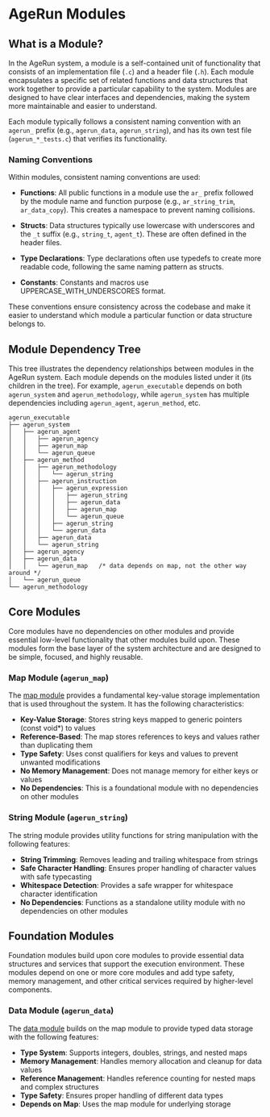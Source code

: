# AgeRun Modules

## What is a Module?

In the AgeRun system, a module is a self-contained unit of functionality that consists of an implementation file (`.c`) and a header file (`.h`). Each module encapsulates a specific set of related functions and data structures that work together to provide a particular capability to the system. Modules are designed to have clear interfaces and dependencies, making the system more maintainable and easier to understand.

Each module typically follows a consistent naming convention with an `agerun_` prefix (e.g., `agerun_data`, `agerun_string`), and has its own test file (`agerun_*_tests.c`) that verifies its functionality.

### Naming Conventions

Within modules, consistent naming conventions are used:

- **Functions**: All public functions in a module use the `ar_` prefix followed by the module name and function purpose (e.g., `ar_string_trim`, `ar_data_copy`). This creates a namespace to prevent naming collisions.

- **Structs**: Data structures typically use lowercase with underscores and the `_t` suffix (e.g., `string_t`, `agent_t`). These are often defined in the header files.

- **Type Declarations**: Type declarations often use typedefs to create more readable code, following the same naming pattern as structs.

- **Constants**: Constants and macros use UPPERCASE_WITH_UNDERSCORES format.

These conventions ensure consistency across the codebase and make it easier to understand which module a particular function or data structure belongs to.

## Module Dependency Tree

This tree illustrates the dependency relationships between modules in the AgeRun system. Each module depends on the modules listed under it (its children in the tree). For example, `agerun_executable` depends on both `agerun_system` and `agerun_methodology`, while `agerun_system` has multiple dependencies including `agerun_agent`, `agerun_method`, etc.

```
agerun_executable
├── agerun_system
│   ├── agerun_agent
│   │   ├── agerun_agency
│   │   ├── agerun_map
│   │   └── agerun_queue
│   ├── agerun_method
│   │   ├── agerun_methodology
│   │   │   └── agerun_string
│   │   ├── agerun_instruction
│   │   │   ├── agerun_expression
│   │   │   │   ├── agerun_string
│   │   │   │   ├── agerun_data
│   │   │   │   ├── agerun_map
│   │   │   │   └── agerun_queue
│   │   │   ├── agerun_string
│   │   │   └── agerun_data
│   │   ├── agerun_data
│   │   └── agerun_string
│   ├── agerun_agency
│   ├── agerun_data
│   │   └── agerun_map   /* data depends on map, not the other way around */
│   └── agerun_queue
└── agerun_methodology
```

## Core Modules

Core modules have no dependencies on other modules and provide essential low-level functionality that other modules build upon. These modules form the base layer of the system architecture and are designed to be simple, focused, and highly reusable.

### Map Module (`agerun_map`)

The [map module](agerun_map.md) provides a fundamental key-value storage implementation that is used throughout the system. It has the following characteristics:

- **Key-Value Storage**: Stores string keys mapped to generic pointers (const void*) to values
- **Reference-Based**: The map stores references to keys and values rather than duplicating them
- **Type Safety**: Uses const qualifiers for keys and values to prevent unwanted modifications
- **No Memory Management**: Does not manage memory for either keys or values
- **No Dependencies**: This is a foundational module with no dependencies on other modules

### String Module (`agerun_string`)

The string module provides utility functions for string manipulation with the following features:

- **String Trimming**: Removes leading and trailing whitespace from strings
- **Safe Character Handling**: Ensures proper handling of character values with safe typecasting
- **Whitespace Detection**: Provides a safe wrapper for whitespace character identification
- **No Dependencies**: Functions as a standalone utility module with no dependencies on other modules

## Foundation Modules

Foundation modules build upon core modules to provide essential data structures and services that support the execution environment. These modules depend on one or more core modules and add type safety, memory management, and other critical services required by higher-level components.

### Data Module (`agerun_data`)

The [data module](agerun_data.md) builds on the map module to provide typed data storage with the following features:

- **Type System**: Supports integers, doubles, strings, and nested maps
- **Memory Management**: Handles memory allocation and cleanup for data values
- **Reference Management**: Handles reference counting for nested maps and complex structures
- **Type Safety**: Ensures proper handling of different data types
- **Depends on Map**: Uses the map module for underlying storage